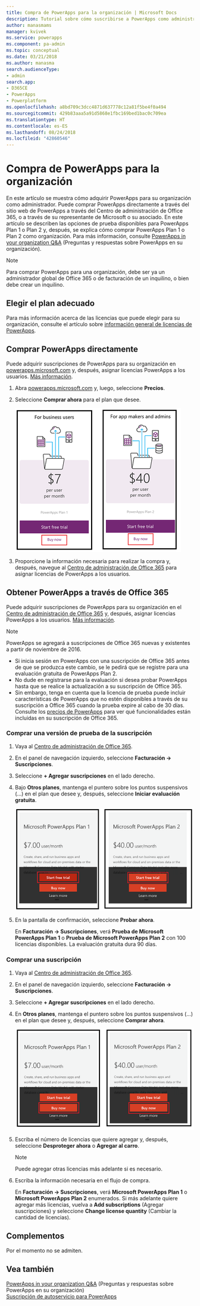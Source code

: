 ```yaml
---
title: Compra de PowerApps para la organización | Microsoft Docs
description: Tutorial sobre cómo suscribirse a PowerApps como administrador.
author: manasmams
manager: kvivek
ms.service: powerapps
ms.component: pa-admin
ms.topic: conceptual
ms.date: 03/21/2018
ms.author: manasma
search.audienceType:
- admin
search.app:
- D365CE
- PowerApps
- Powerplatform
ms.openlocfilehash: a8bd709c3dcc4871d637778c12a81f5be4f0a494
ms.sourcegitcommit: 429b83aaa5a91d5868e1fbc169bed1bac0c709ea
ms.translationtype: HT
ms.contentlocale: es-ES
ms.lasthandoff: 08/24/2018
ms.locfileid: "42860546"
---
```

# <a name="purchase-powerapps-for-your-organization"></a>Compra de PowerApps para la organización
En este artículo se muestra cómo adquirir PowerApps para su organización como administrador. Puede comprar PowerApps directamente a través del sitio web de PowerApps a través del Centro de administración de Office 365, o a través de su representante de Microsoft o su asociado. En este artículo se describen las opciones de prueba disponibles para PowerApps Plan 1 o Plan 2 y, después, se explica cómo comprar PowerApps Plan 1 o Plan 2 como organización. Para más información, consulte [PowerApps in your organization Q&A](signup-question-and-answer.md) (Preguntas y respuestas sobre PowerApps en su organización).

> [!NOTE]
>   Para comprar PowerApps para una organización, debe ser ya un administrador global de Office 365 o de facturación de un inquilino, o bien debe crear un inquilino.

## <a name="choosing-the-right-plan"></a>Elegir el plan adecuado
Para más información acerca de las licencias que puede elegir para su organización, consulte el artículo sobre [información general de licencias de PowerApps](pricing-billing-skus.md).

## <a name="purchase-powerapps-directly"></a>Comprar PowerApps directamente
Puede adquirir suscripciones de PowerApps para su organización en [powerapps.microsoft.com][4] y, después, asignar licencias PowerApps a los usuarios. [Más información][5].

1. Abra [powerapps.microsoft.com][4] y, luego, seleccione **Precios**.

2. Seleccione **Comprar ahora** para el plan que desee.

    ![](./media/signup-for-powerapps-admin/buy-now.png)

3. Proporcione la información necesaria para realizar la compra y, después, navegue al [Centro de administración de Office 365][6] para asignar licencias de PowerApps a los usuarios.

## <a name="get-powerapps-through-office-365"></a>Obtener PowerApps a través de Office 365
Puede adquirir suscripciones de PowerApps para su organización en el [Centro de administración de Office 365][6] y, después, asignar licencias PowerApps a los usuarios. [Más información][5].

> [!NOTE]
> PowerApps se agregará a suscripciones de Office 365 nuevas y existentes a partir de noviembre de 2016.
>
> * Si inicia sesión en PowerApps con una suscripción de Office 365 antes de que se produzca este cambio, se le pedirá que se registre para una evaluación gratuita de PowerApps Plan 2.
> * No dude en registrarse para la evaluación si desea probar PowerApps hasta que se realice la actualización a su suscripción de Office 365.  
> * Sin embargo, tenga en cuenta que la licencia de prueba puede incluir características de PowerApps que no estén disponibles a través de su suscripción a Office 365 cuando la prueba expire al cabo de 30 días.  Consulte los [precios de PowerApps][2] para ver qué funcionalidades están incluidas en su suscripción de Office 365.


### <a name="purchase-a-subscription-trial"></a>Comprar una versión de prueba de la suscripción
1. Vaya al [Centro de administración de Office 365][6].

2. En el panel de navegación izquierdo, seleccione **Facturación -> Suscripciones**.

3. Seleccione **+ Agregar suscripciones** en el lado derecho.

4. Bajo **Otros planes**, mantenga el puntero sobre los puntos suspensivos (...) en el plan que desee y, después, seleccione **Iniciar evaluación gratuita**.

    ![](./media/signup-for-powerapps-admin/admin-purchase-trial.png)

5. En la pantalla de confirmación, seleccione **Probar ahora**.

    En **Facturación -> Suscripciones**, verá **Prueba de Microsoft PowerApps Plan 1** o **Prueba de Microsoft PowerApps Plan 2** con 100 licencias disponibles. La evaluación gratuita dura 90 días.

### <a name="purchase-a-subscription"></a>Comprar una suscripción
1. Vaya al [Centro de administración de Office 365][6].

2. En el panel de navegación izquierdo, seleccione **Facturación -> Suscripciones**.

3. Seleccione **+ Agregar suscripciones** en el lado derecho.

4. En **Otros planes**, mantenga el puntero sobre los puntos suspensivos (...) en el plan que desee y, después, seleccione **Comprar ahora**.

    ![](./media/signup-for-powerapps-admin/admin-purchase-paid.png)

5. Escriba el número de licencias que quiere agregar y, después, seleccione **Desproteger ahora** o **Agregar al carro**.

   > [!NOTE]
   > Puede agregar otras licencias más adelante si es necesario.


6. Escriba la información necesaria en el flujo de compra.

    En **Facturación -> Suscripciones**, verá **Microsoft PowerApps Plan 1** o **Microsoft PowerApps Plan 2** enumerados. Si más adelante quiere agregar más licencias, vuelva a **Add subscriptions** (Agregar suscripciones) y seleccione **Change license quantity** (Cambiar la cantidad de licencias).

## <a name="add-ons"></a>Complementos
Por el momento no se admiten.

## <a name="see-also"></a>Vea también
[PowerApps in your organization Q&A](signup-question-and-answer.md) (Preguntas y respuestas sobre PowerApps en su organización)  
[Suscripción de autoservicio para PowerApps](../maker/signup-for-powerapps.md)  

<!--Reference links in article-->
[1]: http://go.microsoft.com/fwlink/p/?LinkId=715583
[2]: http://go.microsoft.com/fwlink/p/?LinkId=708209
[4]: https://go.microsoft.com/fwlink/?linkid=832551
[5]: https://support.office.com/article/997596b5-4173-4627-b915-36abac6786dc
[6]: https://portal.office.com/admin/default.aspx
